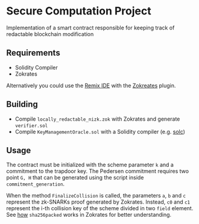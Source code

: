 # Secure Computation Project
Implementation of a smart contract responsible for keeping track of redactable blockchain modification

## Requirements
* Solidity Compiler
* Zokrates

Alternatively you could use the [Remix IDE](https://remix.ethereum.org/) with the [Zokreates](https://github.com/zokrates/zokrates) plugin.

## Building
* Compile `locally_redactable_nizk.zok` with Zokrates and generate `verifier.sol`
* Compile `KeyManagementOracle.sol` with a Solidity compiler (e.g. [solc](https://github.com/ethereum/solidity))

## Usage
The contract must be initialized with the scheme parameter `k` and a commitment to the trapdoor key.
The Pedersen commitment requires two point `G, H` that can be generated using the script inside `commitment_generation`.

When the method `FinalizeCollision` is called, the parameters `a`, `b` and `c` represent the zk-SNARKs proof generated by Zokrates. Instead, `c0` and `c1` represent the i-th collision key of the scheme divided in two `field` element. See [how](https://zokrates.github.io/sha256example.html) `sha256packed` works in Zokrates for better understanding.

